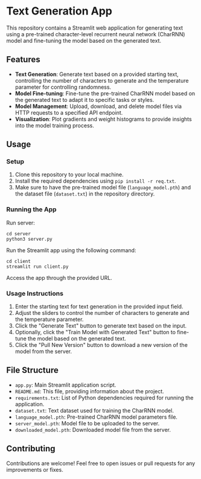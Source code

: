 # Text Generation App

This repository contains a Streamlit web application for generating text using a pre-trained character-level recurrent neural network (CharRNN) model and fine-tuning the model based on the generated text.

## Features

- **Text Generation**: Generate text based on a provided starting text, controlling the number of characters to generate and the temperature parameter for controlling randomness.
- **Model Fine-tuning**: Fine-tune the pre-trained CharRNN model based on the generated text to adapt it to specific tasks or styles.
- **Model Management**: Upload, download, and delete model files via HTTP requests to a specified API endpoint.
- **Visualization**: Plot gradients and weight histograms to provide insights into the model training process.

## Usage

### Setup

1. Clone this repository to your local machine.
2. Install the required dependencies using `pip install -r req.txt`.
3. Make sure to have the pre-trained model file (`language_model.pth`) and the dataset file (`dataset.txt`) in the repository directory.

### Running the App

Run server:

```
cd server
python3 server.py
```

Run the Streamlit app using the following command:

```
cd client
streamlit run client.py
```


Access the app through the provided URL.

### Usage Instructions

1. Enter the starting text for text generation in the provided input field.
2. Adjust the sliders to control the number of characters to generate and the temperature parameter.
3. Click the "Generate Text" button to generate text based on the input.
4. Optionally, click the "Train Model with Generated Text" button to fine-tune the model based on the generated text.
5. Click the "Pull New Version" button to download a new version of the model from the server.

## File Structure

- `app.py`: Main Streamlit application script.
- `README.md`: This file, providing information about the project.
- `requirements.txt`: List of Python dependencies required for running the application.
- `dataset.txt`: Text dataset used for training the CharRNN model.
- `language_model.pth`: Pre-trained CharRNN model parameters file.
- `server_model.pth`: Model file to be uploaded to the server.
- `downloaded_model.pth`: Downloaded model file from the server.

## Contributing

Contributions are welcome! Feel free to open issues or pull requests for any improvements or fixes.
